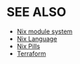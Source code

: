 
# SEE ALSO

* [Nix module system](https://nixos.wiki/wiki/NixOS_Modules)
* [Nix Language](https://nixos.org/nix/manual/)
* [Nix Pills](https://nixos.org/nixos/nix-pills/index.html)
* [Terraform](https://www.terraform.io/docs/providers/index.html)
